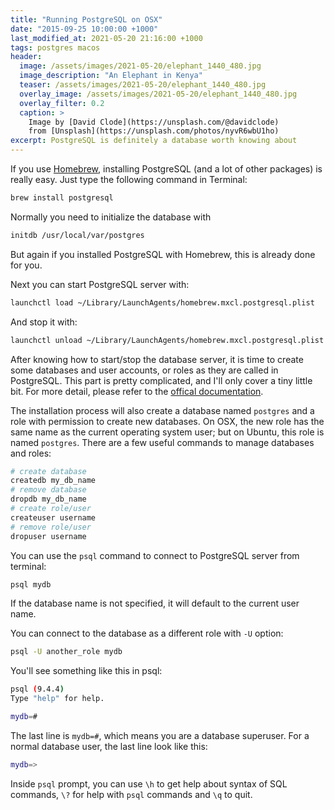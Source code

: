 ```yaml
---
title: "Running PostgreSQL on OSX"
date: "2015-09-25 10:00:00 +1000"
last_modified_at: 2021-05-20 21:16:00 +1000
tags: postgres macos
header:
  image: /assets/images/2021-05-20/elephant_1440_480.jpg
  image_description: "An Elephant in Kenya"
  teaser: /assets/images/2021-05-20/elephant_1440_480.jpg
  overlay_image: /assets/images/2021-05-20/elephant_1440_480.jpg
  overlay_filter: 0.2
  caption: >
    Image by [David Clode](https://unsplash.com/@davidclode)
    from [Unsplash](https://unsplash.com/photos/nyvR6wbU1ho)
excerpt: PostgreSQL is definitely a database worth knowing about
---
```


If you use [Homebrew][], installing PostgreSQL (and a lot of other packages) is
really easy. Just type the following command in Terminal:

```bash
brew install postgresql
```

Normally you need to initialize the database with

```bash
initdb /usr/local/var/postgres
```

But again if you installed PostgreSQL with Homebrew, this is already done for
you.

Next you can start PostgreSQL server with:

```bash
launchctl load ~/Library/LaunchAgents/homebrew.mxcl.postgresql.plist
```

And stop it with:

```bash
launchctl unload ~/Library/LaunchAgents/homebrew.mxcl.postgresql.plist
```

After knowing how to start/stop the database server, it is time to create some
databases and user accounts, or roles as they are called in PostgreSQL. This
part is pretty complicated, and I'll only cover a tiny little bit. For more
detail, please refer to the [offical documentation][].

The installation process will also create a database named `postgres` and a role
with permission to create new databases. On OSX, the new role has the same name
as the current operating system user; but on Ubuntu, this role is named
`postgres`. There are a few useful commands to manage databases and roles:

```bash
# create database
createdb my_db_name
# remove database
dropdb my_db_name
# create role/user
createuser username
# remove role/user
dropuser username
```

You can use the `psql` command to connect to PostgreSQL server from terminal:

```bash
psql mydb
```

If the database name is not specified, it will default to the current user name.

You can connect to the database as a different role with `-U` option:

```bash
psql -U another_role mydb
```

You'll see something like this in psql:

```bash
psql (9.4.4)
Type "help" for help.

mydb=#
```

The last line is `mydb=#`, which means you are a database superuser. For a
normal database user, the last line look like this:

```bash
mydb=>
```

Inside `psql` prompt, you can use `\h` to get help about syntax of SQL commands,
`\?` for help with `psql` commands and `\q` to quit.

[Homebrew]: http://brew.sh/
[offical documentation]: http://www.postgresql.org/docs/9.4/static/tutorial.html
